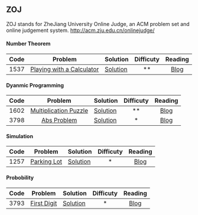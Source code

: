 ## ZOJ
ZOJ stands for ZheJiang University Online Judge, an ACM problem set and online judgement system.
http://acm.zju.edu.cn/onlinejudge/

#### Number Theorem
|Code| Problem | Solution | Difficuty | Reading |
|----|:-------:|----------|:---------:|:----:|
|1537|[Playing with a Calculator](http://acm.zju.edu.cn/onlinejudge/showProblem.do?problemCode=1537) |  [Solution](vol_06/1537.cpp) | ** | [Blog](http://blog.xiaohuahua.org/2014/12/02/zoj-1537-playing-with-a-calculator/)

#### Dyanmic Programming
|Code| Problem | Solution | Difficuty | Reading |
|----|:-------:|----------|:---------:|:----:|
|1602|[Multiplication Puzzle](http://acm.zju.edu.cn/onlinejudge/showProblem.do?problemCode=1602) |  [Solution](vol_07/1602.cpp) | ** | [Blog](http://blog.xiaohuahua.org/2014/11/29/zoj-1602-multiplication-puzzle/)
|3798|[Abs Problem](http://acm.zju.edu.cn/onlinejudge/showProblem.do?problemCode=3798) |  [Solution](vol_28/3798.cpp) | * | [Blog](http://blog.xiaohuahua.org/2014/11/27/zoj-3798-abs-problem/)

#### Simulation
|Code| Problem | Solution | Difficuty | Reading |
|----|:-------:|----------|:---------:|:----:|
|1257|[Parking Lot](http://acm.zju.edu.cn/onlinejudge/showProblem.do?problemCode=1257) |  [Solution](vol_03/1257.cpp) | * | [Blog](http://blog.xiaohuahua.org/2014/11/28/zoj-1257-parking-lot/)

#### Probobility
|Code| Problem | Solution | Difficuty | Reading |
|----|:-------:|----------|:---------:|:----:|
|3793|[First Digit](http://acm.zju.edu.cn/onlinejudge/showProblem.do?problemCode=3793) |  [Solution](vol_28/3793.cpp) | * | [Blog](http://blog.xiaohuahua.org/2014/11/26/zoj-3793-first-digit/)

